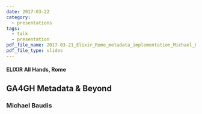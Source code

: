 ```yaml
---
date: 2017-03-22
category:
  - presentations
tags:
  - talk
  - presentation
pdf_file_name: 2017-03-21_Elixir_Rome_metadata_implementation_Michael_Baudis.pdf
pdf_file_type: slides
---
```


#### ELIXIR All Hands, Rome
## GA4GH Metadata & Beyond
### Michael Baudis

